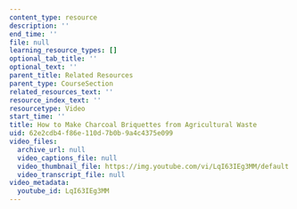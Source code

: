 ```yaml
---
content_type: resource
description: ''
end_time: ''
file: null
learning_resource_types: []
optional_tab_title: ''
optional_text: ''
parent_title: Related Resources
parent_type: CourseSection
related_resources_text: ''
resource_index_text: ''
resourcetype: Video
start_time: ''
title: How to Make Charcoal Briquettes from Agricultural Waste
uid: 62e2cdb4-f86e-110d-7b0b-9a4c4375e099
video_files:
  archive_url: null
  video_captions_file: null
  video_thumbnail_file: https://img.youtube.com/vi/LqI63IEg3MM/default.jpg
  video_transcript_file: null
video_metadata:
  youtube_id: LqI63IEg3MM
---
```


